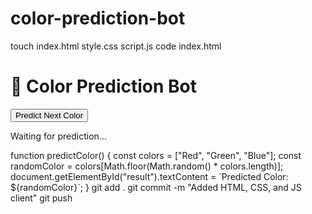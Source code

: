 # color-prediction-bot
touch index.html style.css script.js
code index.html
<!DOCTYPE html>
<html lang="en">
<head>
    <meta charset="UTF-8">
    <meta name="viewport" content="width=device-width, initial-scale=1.0">
    <title>Color Prediction Bot</title>
    <link rel="stylesheet" href="style.css">
</head>
<body>
    <h1>🎨 Color Prediction Bot</h1>
    <div id="game">
        <button onclick="predictColor()">Predict Next Color</button>
        <p id="result">Waiting for prediction...</p>
    </div>
    <script src="script.js"></script>
</body>
</html>
function predictColor() {
    const colors = ["Red", "Green", "Blue"];
    const randomColor = colors[Math.floor(Math.random() * colors.length)];
    document.getElementById("result").textContent = `Predicted Color: ${randomColor}`;
}
git add .
git commit -m "Added HTML, CSS, and JS client"
git push
